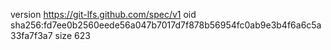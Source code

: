 version https://git-lfs.github.com/spec/v1
oid sha256:fd7ee0b2560eede56a047b7017d7f878b56954fc0ab9e3b4f6a6c5a33fa7f3a7
size 623
